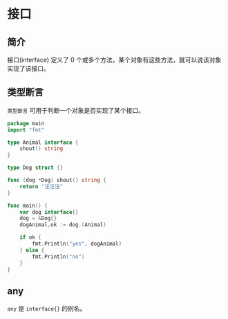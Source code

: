 # 接口

## 简介

接口(interface) 定义了 0 个或多个方法，某个对象有这些方法，就可以说该对象实现了该接口。

## 类型断言

`类型断言` 可用于判断一个对象是否实现了某个接口。

<div class="run"></div>

```go
package main
import "fmt"

type Animal interface {
    shout() string
}

type Dog struct {}

func (dog *Dog) shout() string {
    return "汪汪汪"
}

func main() {
    var dog interface{}
    dog = &Dog{}
    dogAnimal,ok := dog.(Animal)

    if ok {
        fmt.Println("yes", dogAnimal)
    } else {
        fmt.Println("no")
    }
}
```

## any

`any` 是 `interface{}` 的别名。
